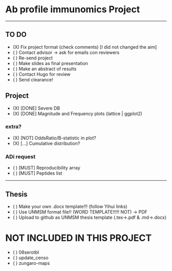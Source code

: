 # Ab profile immunomics Project

---

## TO DO

- (X) Fix project format (check comments) [I did not changed the aim]
- ( ) Contact advisor -> ask for emails con reviewers
- ( ) Re-send project
- ( ) Make slides as final presentation
- ( ) Make an abstract of results
- ( ) Contact Hugo for review
- ( ) Send clearance!

## Project

- (X) [DONE] Severe DB
- (X) [DONE] Magnitude and Frequency plots (lattice | ggplot2)

### extra?
- (X) [NOT] OddsRatio/B-statistic in plot?
- (X) [...] Cumulative distribution?

### ADi request

- ( ) [MUST] Reproducibility array
- ( ) [MUST] Peptides list

---

## Thesis

- ( ) Make your own .docx template!!! (follow Yihui links)
- ( ) Use UNMSM format file!! (WORD TEMPLATE!!!!! NOT) -> PDF
- ( ) Upload to github as UNMSM thesis template (.tex->.pdf & .md->.docx)

# NOT INCLUDED IN THIS PROJECT

- ( ) 08serotbl
- ( ) update_censo
- ( ) zungaro-maps
